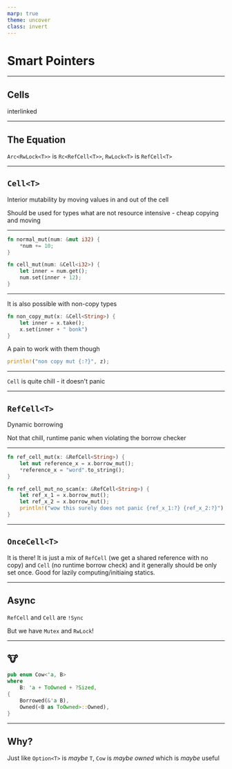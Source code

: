 ```yaml
---
marp: true
theme: uncover
class: invert
---
```


# Smart Pointers

---

## Cells

interlinked

---

## The Equation

`Arc<RwLock<T>>` is `Rc<RefCell<T>>`,
`RwLock<T>` is `RefCell<T>`

---

## `Cell<T>`

Interior mutability by moving values in and out of the cell

Should be used for types what are not resource intensive - cheap copying and moving

---

```rust
fn normal_mut(num: &mut i32) {
    *num += 10;
}

fn cell_mut(num: &Cell<i32>) {
    let inner = num.get();
    num.set(inner + 12);
}
```

---

It is also possible with non-copy types

```rust
fn non_copy_mut(x: &Cell<String>) {
    let inner = x.take();
    x.set(inner + " bonk")
}
```

A pain to work with them though

```rust
println!("non copy mut {:?}", z);
```

---

`Cell` is quite chill - it doesn't panic

---

## `RefCell<T>`

Dynamic borrowing

Not that chill, runtime panic when violating the borrow checker

---

```rust
fn ref_cell_mut(x: &RefCell<String>) {
    let mut reference_x = x.borrow_mut();
    *reference_x = "word".to_string();
}

fn ref_cell_mut_no_scam(x: &RefCell<String>) {
    let ref_x_1 = x.borrow_mut();
    let ref_x_2 = x.borrow_mut();
    println!("wow this surely does not panic {ref_x_1:?} {ref_x_2:?}");
}
```

---

## `OnceCell<T>`

It is there! It is just a mix of `RefCell` (we get a shared reference with no copy) and `Cell` (no runtime borrow check) and it generally should be only set once. Good for lazily computing/initiaing statics.

---

## Async

`RefCell` and `Cell` are `!Sync`

But we have `Mutex` and `RwLock`!

---

## 🐮

```rust
pub enum Cow<'a, B> 
where
    B: 'a + ToOwned + ?Sized,
{
    Borrowed(&'a B),
    Owned(<B as ToOwned>::Owned),
}
```

---

## Why?

Just like `Option<T>` is *maybe* `T`, `Cow` is *maybe owned* which is *maybe* useful
